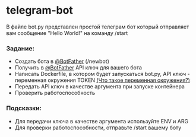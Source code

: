 # telegram-bot
В файле bot.py представлен простой телеграм бот который отправляет вам сообщение "Hello World!" на команду /start

### Задание:
- Создать бота в [@BotFather](https://t.me/BotFather) (/newbot)
- Получить в [@BotFather](https://t.me/BotFather) API ключ для вашего бота
- Написать Dockerfile, в котором будет запускаться bot.py, API ключ - переменная окружения TOKEN [(Что такое переменная окружения?)](https://ru.hexlet.io/courses/cli-basics/lessons/environment-variables/theory_unit)
- Передать API ключ в качестве аргумента при запуске контейнера
- Проверить работоспособность
### Подсказки:
- Для передачи ключа в качестве аргумента используйте ENV и ARG
- Для проверки работоспособности, отправьте /start вашему боту
